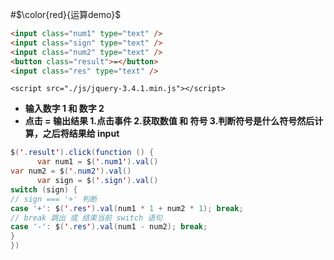 #$\color{red}{运算demo}$

```html
<input class="num1" type="text" />
<input class="sign" type="text" />
<input class="num2" type="text" />
<button class="result">=</button>
<input class="res" type="text" />
```

```jav
<script src="./js/jquery-3.4.1.min.js"></script>
```

- **输入数字 1 和 数字 2**
- **点击 = 输出结果 1.点击事件 2.获取数值 和 符号 3.判断符号是什么符号然后计算，之后将结果给 input**

```java
$('.result').click(function () {
      var num1 = $('.num1').val()
var num2 = $('.num2').val()
      var sign = $('.sign').val()
switch (sign) {
// sign === '+' 判断
case '+': $('.res').val(num1 * 1 + num2 * 1); break;
// break 跳出 或 结束当前 switch 语句
case '-': $('.res').val(num1 - num2); break;
}
})
```
